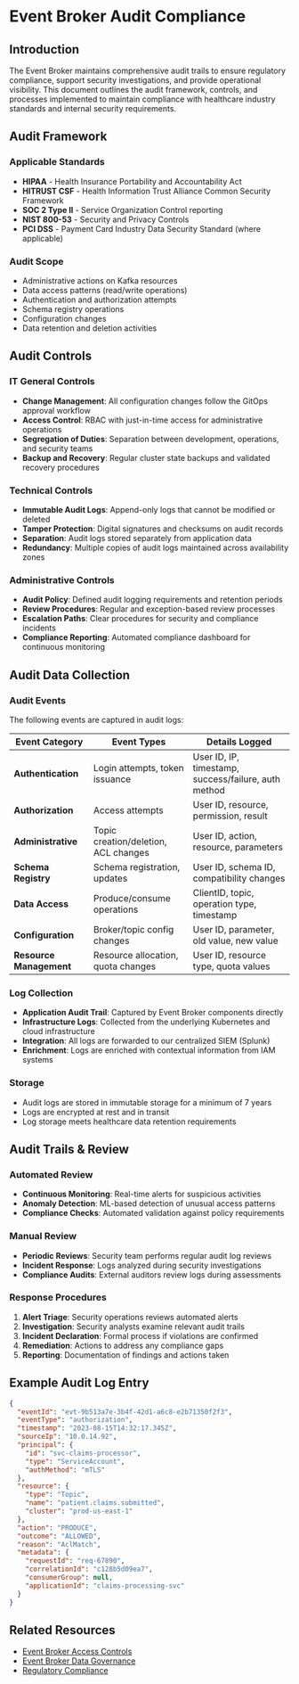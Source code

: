 # Event Broker Audit Compliance

## Introduction
The Event Broker maintains comprehensive audit trails to ensure regulatory compliance, support security investigations, and provide operational visibility. This document outlines the audit framework, controls, and processes implemented to maintain compliance with healthcare industry standards and internal security requirements.

## Audit Framework

### Applicable Standards
- **HIPAA** - Health Insurance Portability and Accountability Act
- **HITRUST CSF** - Health Information Trust Alliance Common Security Framework
- **SOC 2 Type II** - Service Organization Control reporting
- **NIST 800-53** - Security and Privacy Controls
- **PCI DSS** - Payment Card Industry Data Security Standard (where applicable)

### Audit Scope
- Administrative actions on Kafka resources
- Data access patterns (read/write operations)
- Authentication and authorization attempts
- Schema registry operations
- Configuration changes
- Data retention and deletion activities

## Audit Controls

### IT General Controls
- **Change Management**: All configuration changes follow the GitOps approval workflow
- **Access Control**: RBAC with just-in-time access for administrative operations
- **Segregation of Duties**: Separation between development, operations, and security teams
- **Backup and Recovery**: Regular cluster state backups and validated recovery procedures

### Technical Controls
- **Immutable Audit Logs**: Append-only logs that cannot be modified or deleted
- **Tamper Protection**: Digital signatures and checksums on audit records
- **Separation**: Audit logs stored separately from application data
- **Redundancy**: Multiple copies of audit logs maintained across availability zones

### Administrative Controls
- **Audit Policy**: Defined audit logging requirements and retention periods
- **Review Procedures**: Regular and exception-based review processes
- **Escalation Paths**: Clear procedures for security and compliance incidents
- **Compliance Reporting**: Automated compliance dashboard for continuous monitoring

## Audit Data Collection

### Audit Events
The following events are captured in audit logs:

| Event Category | Event Types | Details Logged |
|----------------|-------------|----------------|
| **Authentication** | Login attempts, token issuance | User ID, IP, timestamp, success/failure, auth method |
| **Authorization** | Access attempts | User ID, resource, permission, result |
| **Administrative** | Topic creation/deletion, ACL changes | User ID, action, resource, parameters |
| **Schema Registry** | Schema registration, updates | User ID, schema ID, compatibility changes |
| **Data Access** | Produce/consume operations | ClientID, topic, operation type, timestamp |
| **Configuration** | Broker/topic config changes | User ID, parameter, old value, new value |
| **Resource Management** | Resource allocation, quota changes | User ID, resource type, quota values |

### Log Collection
- **Application Audit Trail**: Captured by Event Broker components directly 
- **Infrastructure Logs**: Collected from the underlying Kubernetes and cloud infrastructure
- **Integration**: All logs are forwarded to our centralized SIEM (Splunk)
- **Enrichment**: Logs are enriched with contextual information from IAM systems

### Storage
- Audit logs are stored in immutable storage for a minimum of 7 years
- Logs are encrypted at rest and in transit
- Log storage meets healthcare data retention requirements

## Audit Trails & Review

### Automated Review
- **Continuous Monitoring**: Real-time alerts for suspicious activities
- **Anomaly Detection**: ML-based detection of unusual access patterns
- **Compliance Checks**: Automated validation against policy requirements

### Manual Review
- **Periodic Reviews**: Security team performs regular audit log reviews
- **Incident Response**: Logs analyzed during security investigations
- **Compliance Audits**: External auditors review logs during assessments

### Response Procedures
1. **Alert Triage**: Security operations reviews automated alerts
2. **Investigation**: Security analysts examine relevant audit trails
3. **Incident Declaration**: Formal process if violations are confirmed
4. **Remediation**: Actions to address any compliance gaps
5. **Reporting**: Documentation of findings and actions taken

## Example Audit Log Entry

```json
{
  "eventId": "evt-9b513a7e-3b4f-42d1-a6c8-e2b71350f2f3",
  "eventType": "authorization",
  "timestamp": "2023-08-15T14:32:17.345Z",
  "sourceIp": "10.0.14.92",
  "principal": {
    "id": "svc-claims-processor",
    "type": "ServiceAccount",
    "authMethod": "mTLS"
  },
  "resource": {
    "type": "Topic",
    "name": "patient.claims.submitted",
    "cluster": "prod-us-east-1"
  },
  "action": "PRODUCE",
  "outcome": "ALLOWED",
  "reason": "AclMatch",
  "metadata": {
    "requestId": "req-67890",
    "correlationId": "c128b5d09ea7",
    "consumerGroup": null,
    "applicationId": "claims-processing-svc"
  }
}
```

## Related Resources
- [Event Broker Access Controls](./access-controls.md)
- [Event Broker Data Governance](./data-governance.md)
- [Regulatory Compliance](./regulatory-compliance.md)